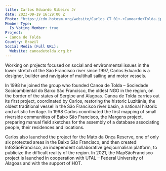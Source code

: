 ```yaml
---
title: Carlos Eduardo Ribeiro Jr
date: 2023-09-19 16:29:00 Z
Photo: "https://cdn.hotosm.org/website/Carlos_CT_01+-+Canoa+de+Tolda.jpg"
Member Type:
  Is Voting Member: true
Project:
- Canoa de Tolda
Country: Brazil
Social Media (Full URL):
  Website: canoadetolda.org.br
---
```


Working on projects focused on social and environmental issues in the lower stretch of the São Francisco river since 1997, Carlos Eduardo is a designer, builder and navigator of multihull sailing and motor vessels.

In 1998 he joined the group who founded Canoa de Tolda – Sociedade Socioambiental do Baixo São Francisco, the oldest NGO in the region, on the border of the states of Sergipe and Alagoas. Canoa de Tolda carries out its first project, coordinated by Carlos, restoring the historic Luzitânia, the oldest traditional vessel in the São Francisco river basin, a national historic and artistic heritage. In 1998 Carlos coordinated the first mapping of small riverside communities of Baixo São Francisco, the Margens project, preparing manual field sketches for the assembly of a database associating people, their residences and locations.

Carlos also launched the project for the Mato da Onça Reserve, one of only six protected areas in the Baixo São Francisco, and then created InfoSãoFrancisco, an independent collaborative geojournalism platform, to publicize the difficult reality of the region. In 2021, the MapSãoFrancisco project is launched in cooperation with UFAL – Federal University of Alagoas and with the support of HOT.
